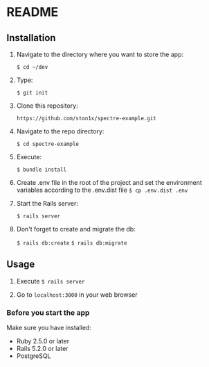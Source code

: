 # README

## Installation
1. Navigate to the directory where you want to store the app:

    `$ cd ~/dev`
    
2. Type:

    `$ git init`
    
3. Clone this repository:

    `https://github.com/ston1x/spectre-example.git`
    
4. Navigate to the repo directory:

    `$ cd spectre-example`

5. Execute:

    `$ bundle install`

6. Create .env file in the root of the project and set the environment variables according to the .env.dist file
    `$ cp .env.dist .env`

7. Start the Rails server:

    `$ rails server`
    
8. Don't forget to create and migrate the db:

    `$ rails db:create`
    `$ rails db:migrate`

## Usage
1. Execute `$ rails server`

2. Go to `localhost:3000` in your web browser

### Before you start the app
Make sure you have installed:
* Ruby 2.5.0 or later
* Rails 5.2.0 or later
* PostgreSQL